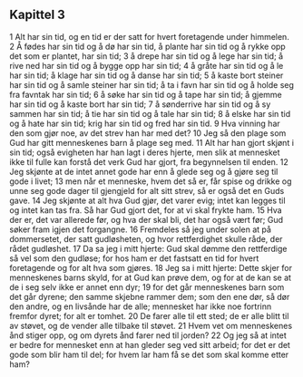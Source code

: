 ## Kapittel 3

1 Alt har sin tid, og en tid er der satt for hvert foretagende under himmelen.
2 Å fødes har sin tid og å dø har sin tid, å plante har sin tid og å rykke opp det som er plantet, har sin tid;
3 å drepe har sin tid og å lege har sin tid; å rive ned har sin tid og å bygge opp har sin tid;
4 å gråte har sin tid og å le har sin tid; å klage har sin tid og å danse har sin tid;
5 å kaste bort steiner har sin tid og å samle steiner har sin tid; å ta i favn har sin tid og å holde seg fra favntak har sin tid;
6 å søke har sin tid og å tape har sin tid; å gjemme har sin tid og å kaste bort har sin tid;
7 å sønderrive har sin tid og å sy sammen har sin tid; å tie har sin tid og å tale har sin tid;
8 å elske har sin tid og å hate har sin tid; krig har sin tid og fred har sin tid.
9 Hva vinning har den som gjør noe, av det strev han har med det?
10 Jeg så den plage som Gud har gitt menneskenes barn å plage seg med.
11 Alt har han gjort skjønt i sin tid; også evigheten har han lagt i deres hjerte, men slik at mennesket ikke til fulle kan forstå det verk Gud har gjort, fra begynnelsen til enden.
12 Jeg skjønte at de intet annet gode har enn å glede seg og å gjøre seg til gode i livet;
13 men når et menneske, hvem det så er, får spise og drikke og unne seg gode dager til gjengjeld for alt sitt strev, så er også det en Guds gave.
14 Jeg skjønte at alt hva Gud gjør, det varer evig; intet kan legges til og intet kan tas fra. Så har Gud gjort det, for at vi skal frykte ham.
15 Hva der er, det var allerede før, og hva der skal bli, det har også vært før; Gud søker fram igjen det forgangne.
16 Fremdeles så jeg under solen at på dommersetet, der satt gudløsheten, og hvor rettferdighet skulle råde, der rådet gudløshet.
17 Da sa jeg i mitt hjerte: Gud skal dømme den rettferdige så vel som den gudløse; for hos ham er det fastsatt en tid for hvert foretagende og for alt hva som gjøres.
18 Jeg sa i mitt hjerte: Dette skjer for menneskenes barns skyld, for at Gud kan prøve dem, og for at de kan se at de i seg selv ikke er annet enn dyr;
19 for det går menneskenes barn som det går dyrene; den samme skjebne rammer dem; som den ene dør, så dør den andre, og en livsånde har de alle; mennesket har ikke noe fortrinn fremfor dyret; for alt er tomhet.
20 De farer alle til ett sted; de er alle blitt til av støvet, og de vender alle tilbake til støvet.
21 Hvem vet om menneskenes ånd stiger opp, og om dyrets ånd farer ned til jorden?
22 Og jeg så at intet er bedre for mennesket enn at han gleder seg ved sitt arbeid; for det er det gode som blir ham til del; for hvem lar ham få se det som skal komme etter ham?
